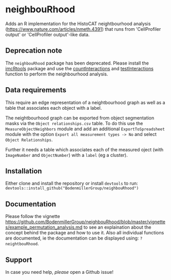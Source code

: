 # neighbouRhood
Adds an R implementation for the HistoCAT neightbourhood analysis (https://www.nature.com/articles/nmeth.4391) that runs from 'CellProfiler output' or 'CellProfiler output'-like data.

## Deprecation note

The `neighbouRhood` package has been deprecated. Please install the [imcRtools](https://github.com/BodenmillerGroup/imcRtools) package and use the [countInteractions](https://bodenmillergroup.github.io/imcRtools/reference/countInteractions.html) and [testInteractions](https://bodenmillergroup.github.io/imcRtools/reference/testInteractions.html) function to perform the neighbourhood analysis.

## Data requirements
This require an edge representation of a neightbourhood graph as well as a table that associates each object with a label.

The neightbourhood graph can be exported from object segmentation masks via the `Object relationships.csv` table.
To do this use the `MeasureObjectNeighbors` module and add an additional `ExportToSpreadsheet` module with the option `Export all measurement types -> No` and select `Object Relationships`.

Further it needs a table which associates each of the measured oject (with `ImageNumber` and `ObjectNumber`) with a `label` (eg a cluster).


## Installation
Either clone and install the repository or install  `devtools` to run:
`
devtools::install_github("BodenmillerGroup/neighbouRhood")
`
## Documentation
Please follow the vignette https://github.com/BodenmillerGroup/neighbouRhood/blob/master/vignettes/example_permutation_analysis.md 
to see an explaination about the concept behind the package and how to use it.
Also all individual functions are documented, ie the documentation can be displayed using: `?neightbouRhood`.

## Support
In case you need help, *please* open a Github issue!

